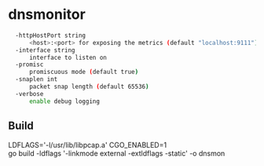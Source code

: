 # dnsmonitor

```bash
  -httpHostPort string
      <host>:<port> for exposing the metrics (default "localhost:9111")
  -interface string
      interface to listen on
  -promisc
      promiscuous mode (default true)
  -snaplen int
      packet snap length (default 65536)
  -verbose
      enable debug logging
```

## Build

LDFLAGS='-l/usr/lib/libpcap.a' CGO_ENABLED=1 \
    go build -ldflags '-linkmode external -extldflags -static' -o dnsmon
